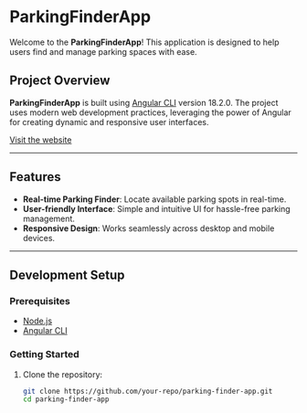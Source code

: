 # ParkingFinderApp

Welcome to the **ParkingFinderApp**! This application is designed to help users find and manage parking spaces with ease.

## Project Overview

**ParkingFinderApp** is built using [Angular CLI](https://github.com/angular/angular-cli) version 18.2.0. The project uses modern web development practices, leveraging the power of Angular for creating dynamic and responsive user interfaces.

[Visit the website](http://yourwebsite.com) <!-- Update with the actual website link -->

---

## Features

- **Real-time Parking Finder**: Locate available parking spots in real-time.
- **User-friendly Interface**: Simple and intuitive UI for hassle-free parking management.
- **Responsive Design**: Works seamlessly across desktop and mobile devices.

---

## Development Setup

### Prerequisites

- [Node.js](https://nodejs.org/en/)
- [Angular CLI](https://angular.io/cli)

### Getting Started

1. Clone the repository:
   ```bash
   git clone https://github.com/your-repo/parking-finder-app.git
   cd parking-finder-app
